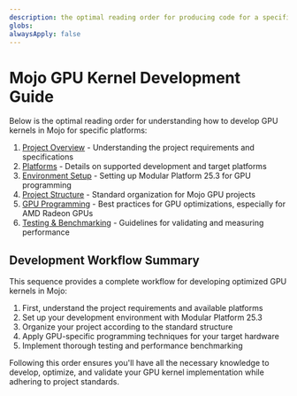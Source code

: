```yaml
---
description: the optimal reading order for producing code for a specific kernel on a given GPU and platform.
globs: 
alwaysApply: false
---
```

<!-- 
Ask: Please read all the rules files and tell me which of those files and in what order you need to read them in order to produce code for a given kernal for a given GPU on a given platform.  I suggest you start with [project-overview.mdc](mdc:.cursor/rules/project-overview.mdc) and [platforms.mdc](mdc:.cursor/rules/platforms.mdc). Be sure to skip [dev-order.mdc](mdc:.cursor/rules/dev-order.mdc) and [format-consistency-check.md](mdc:.cursor/rules/format-consistency-check.md). Make sure you output in markdown format and create a concise summary with clickable links to the .mdc files and make the result appliable to [dev-order.mdc](mdc:.cursor/rules/dev-order.mdc).
-->
# Mojo GPU Kernel Development Guide

Below is the optimal reading order for understanding how to develop GPU kernels in Mojo for specific platforms:

1. [Project Overview](mdc:.cursor/rules/project-overview.mdc) - Understanding the project requirements and specifications
2. [Platforms](mdc:.cursor/rules/platforms.mdc) - Details on supported development and target platforms
3. [Environment Setup](mdc:.cursor/rules/environment-setup.mdc) - Setting up Modular Platform 25.3 for GPU programming
4. [Project Structure](mdc:.cursor/rules/project-structure.mdc) - Standard organization for Mojo GPU projects
5. [GPU Programming](mdc:.cursor/rules/gpu-programming.mdc) - Best practices for GPU optimizations, especially for AMD Radeon GPUs
6. [Testing & Benchmarking](mdc:.cursor/rules/testing-benchmarking.mdc) - Guidelines for validating and measuring performance

## Development Workflow Summary

This sequence provides a complete workflow for developing optimized GPU kernels in Mojo:

1. First, understand the project requirements and available platforms
2. Set up your development environment with Modular Platform 25.3
3. Organize your project according to the standard structure
4. Apply GPU-specific programming techniques for your target hardware
5. Implement thorough testing and performance benchmarking

Following this order ensures you'll have all the necessary knowledge to develop, optimize, and validate your GPU kernel implementation while adhering to project standards.

